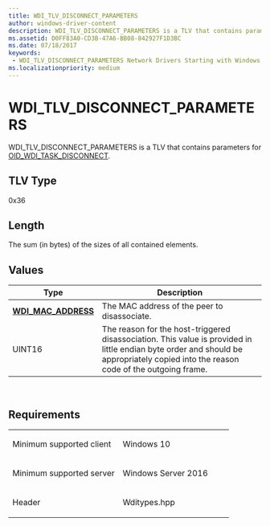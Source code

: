 ```yaml
---
title: WDI_TLV_DISCONNECT_PARAMETERS
author: windows-driver-content
description: WDI_TLV_DISCONNECT_PARAMETERS is a TLV that contains parameters for OID_WDI_TASK_DISCONNECT.
ms.assetid: D0FF83A0-CD3B-47A6-BB08-842927F1D3BC
ms.date: 07/18/2017 
keywords:
 - WDI_TLV_DISCONNECT_PARAMETERS Network Drivers Starting with Windows Vista
ms.localizationpriority: medium
---
```


# WDI\_TLV\_DISCONNECT\_PARAMETERS


WDI\_TLV\_DISCONNECT\_PARAMETERS is a TLV that contains parameters for [OID\_WDI\_TASK\_DISCONNECT](https://msdn.microsoft.com/library/windows/hardware/dn925951).

## TLV Type


0x36

## Length


The sum (in bytes) of the sizes of all contained elements.

## Values


| Type                                              | Description                                                                                                                                                                         |
|---------------------------------------------------|-------------------------------------------------------------------------------------------------------------------------------------------------------------------------------------|
| [**WDI\_MAC\_ADDRESS**](https://msdn.microsoft.com/library/windows/hardware/dn926071) | The MAC address of the peer to disassociate.                                                                                                                                        |
| UINT16                                            | The reason for the host-triggered disassociation. This value is provided in little endian byte order and should be appropriately copied into the reason code of the outgoing frame. |

 

Requirements
------------

<table>
<colgroup>
<col width="50%" />
<col width="50%" />
</colgroup>
<tbody>
<tr class="odd">
<td><p>Minimum supported client</p></td>
<td><p>Windows 10</p></td>
</tr>
<tr class="even">
<td><p>Minimum supported server</p></td>
<td><p>Windows Server 2016</p></td>
</tr>
<tr class="odd">
<td><p>Header</p></td>
<td>Wditypes.hpp</td>
</tr>
</tbody>
</table>

 

 




